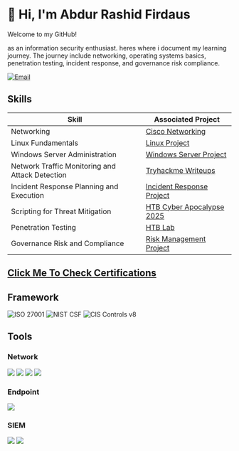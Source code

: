 # 👋 Hi, I'm Abdur Rashid Firdaus

Welcome to my GitHub! 

as an information security enthusiast. heres where i document my learning journey. The journey include networking, operating systems basics, penetration testing, incident response, and governance risk compliance. 

[![Email](https://img.shields.io/badge/email-rashid%40firdaus077@gmail.com-blue?style=flat&logo=gmail)](mailto:rashidfirdaus077@gmail.com)


## Skills

| Skill                                         | Associated Project        |
|-----------------------------------------------|----------------------------|
| Networking                                    | <a href="https://github.com/Rashedeen/CIsco_Networking_Project">Cisco Networking</a>|
| Linux Fundamentals                            | <a href="https://github.com/Rashedeen/Linux-Server-Project">Linux Project</a>|
| Windows Server Administration                 | <a href="https://github.com/Rashedeen/Windows-server-project">Windows Server Project</a>|
| Network Traffic Monitoring and Attack Detection | <a href="https://github.com/Rashedeen/Tryhackme_Hackfinity_2025">Tryhackme Writeups</a>|
| Incident Response Planning and Execution      |  <a href="https://github.com/Rashedeen/Remcos-RAT-Incident-Response">Incident Response Project</a>|
| Scripting for Threat Mitigation | <a href="https://github.com/Rashedeen/HackTheBox/blob/main/HTB/HTB_Apocalypse_2025_Thorins_Amulet.md">HTB Cyber Apocalypse 2025</a>|
| Penetration Testing | <a href="https://github.com/Rashedeen/HackTheBox/blob/main/HTB/Cap.md">HTB Lab</a>|
| Governance Risk and Compliance | <a href="https://github.com/Rashedeen/ISO-27005-Risk-Management-Project.git">Risk Management Project</a>|


## <a href="https://github.com/Rashedeen/CERTIFICATIONS">Click Me To Check Certifications</a>


## Framework
![ISO 27001](https://img.shields.io/badge/ISO-27001-blue?style=for-the-badge&logo=readthedocs&logoColor=white) ![NIST CSF](https://img.shields.io/badge/NIST-CSF-blueviolet?style=for-the-badge&logo=americanexpress&logoColor=white) ![CIS Controls v8](https://img.shields.io/badge/CIS-Controls%20v8-006400?style=for-the-badge&logo=linuxcontainers&logoColor=white)


## Tools

### Network
<div>
    <img src="https://img.shields.io/badge/-Wireshark-1679A7?&style=for-the-badge&logo=Wireshark&logoColor=white" />
    <img src="https://img.shields.io/badge/-Suricata-EF3B2D?&style=for-the-badge&logo=Suricata&logoColor=white" />
    <img src="https://img.shields.io/badge/-Zeek-777BB4?&style=for-the-badge&logo=Zeek&logoColor=white" /> 
    <img src="https://img.shields.io/badge/-Nmap-004170?&style=for-the-badge&logo=gnometerminal&logoColor=white" />
</div>

### Endpoint
<div>
    <img src="https://img.shields.io/badge/-Microsoft_Defender_for_Endpoint-00A4EF?&style=for-the-badge&logo=Microsoft&logoColor=white" />

### SIEM
<div>
    <img src="https://img.shields.io/badge/-Splunk-000000?&style=for-the-badge&logo=Splunk&logoColor=white" />
    <img src="https://img.shields.io/badge/-Security%20Onion-5A6378?&style=for-the-badge&logo=raspberrypi&logoColor=white" />
</div>



<!---
Rashedeen/Rashedeen is a ✨ special ✨ repository because its `README.md` (this file) appears on your GitHub profile.
You can click the Preview link to take a look at your changes.
--->

